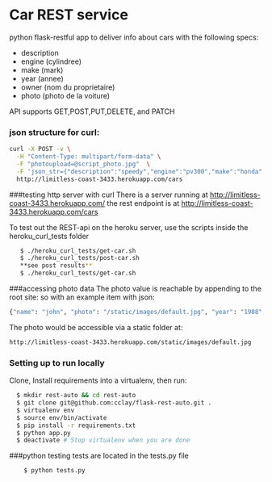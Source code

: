 
# Car REST service


python flask-restful app to deliver info about cars with the following specs:
 - description
 - engine (cylindree)
 - make (mark)
 - year (annee)
 - owner (nom du proprietaire)
 - photo (photo de la voiture)

API supports GET,POST,PUT,DELETE, and PATCH

### json structure for curl:
```sh
curl -X POST -v \
  -H "Content-Type: multipart/form-data" \
  -F "photoupload=@script_photo.jpg"  \
  -F 'json_str={"description":"speedy","engine":"pv300","make":"honda","year":"1990","owner":"Don d."}' \
  http://limitless-coast-3433.herokuapp.com/cars

```

###testing http server with curl
There is a server running at http://limitless-coast-3433.herokuapp.com/
the rest endpoint is at http://limitless-coast-3433.herokuapp.com/cars

To test out the REST-api on the heroku server, use the scripts inside the heroku_curl_tests folder
 ```sh
    $ ./heroku_curl_tests/get-car.sh
    $ ./heroku_curl_tests/post-car.sh
    **see post results**
    $ ./heroku_curl_tests/get-car.sh
 ```

###accessing photo data
The photo value is reachable by appending to the root site:
so with an example item with json:
```sh
{"name": "john", "photo": "/static/images/default.jpg", "year": "1988", "description": "roadster", "make": "honda", "engine": "1300"}
  ```
The photo would be accessible via a static folder at:
```sh
http://limitless-coast-3433.herokuapp.com/static/images/default.jpg
```


### Setting up to run locally
Clone, Install requirements into a virtualenv, then run:

```sh
  $ mkdir rest-auto && cd rest-auto
  $ git clone git@github.com:cclay/flask-rest-auto.git .
  $ virtualenv env
  $ source env/bin/activate
  $ pip install -r requirements.txt
  $ python app.py
  $ deactivate # Stop virtualenv when you are done
```

###python testing
tests are located in the tests.py file
```sh
    $ python tests.py
```